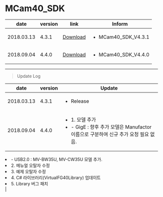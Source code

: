 # MCam40_SDK

| date | version | link | Inform |
|---|---|---|---|
| 2018.03.13 | 4.3.1 | [Download](https://github.com/CREVIS/Camera/raw/master/MCam40/MCam40_SDK_V4.3.1.zip)| <ul><li>MCam40_SDK_V4.3.1<br/></li> |
| 2018.09.04 | 4.4.0 | [Download](https://github.com/CREVIS/Camera/raw/master/MCam40/MCam40_SDK_V4.4.0.zip)| <ul><li>MCam40_SDK_V4.4.0<br/></li> |

  
  
  
  
---------------
>Update Log

| date | version | Update |
|---|---|---|
| 2018.03.13 |4.3.1| <ul><li> Release <br/></li> |
| 2018.09.04 |4.4.0|   <ul><li> 1. 모델 추가  <br/><li> - GigE : 향후 추가 모델은 Manufactor 이름으로 구분하여 신규 추가 요청 필요 없음.
 
<li> - USB2.0 : MV-BW35U, MV-CW35U 모델 추가.

<li>2. 메뉴얼 오탈자 수정

<li>3. 예제 오탈자 수정

<li>4. C# 라이브러리(VirtualFG40Library) 업데이트

<li>5. Library 버그 패치 <br/></li> |
